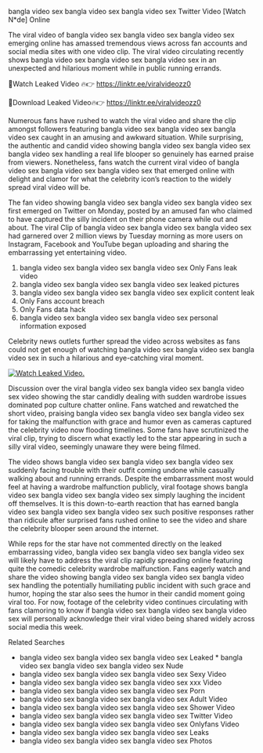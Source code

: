 ﻿bangla video sex bangla video sex bangla video sex Twitter Video [Watch N*de] Online

The viral video of ﻿bangla video sex bangla video sex bangla video sex emerging online has amassed tremendous views across fan accounts and social media sites with one video clip. The viral video circulating recently shows ﻿bangla video sex bangla video sex bangla video sex in an unexpected and hilarious moment while in public running errands. 

🔴Watch Leaked Video 🔥👉  https://linktr.ee/viralvideozz0 

🔴Download Leaked Video🔥👉  https://linktr.ee/viralvideozz0 

Numerous fans have rushed to watch the viral video and share the clip amongst followers featuring ﻿bangla video sex bangla video sex bangla video sex caught in an amusing and awkward situation. While surprising, the authentic and candid video showing ﻿bangla video sex bangla video sex bangla video sex handling a real life blooper so genuinely has earned praise from viewers. Nonetheless, fans watch the current viral video of ﻿bangla video sex bangla video sex bangla video sex that emerged online with delight and clamor for what the celebrity icon’s reaction to the widely spread viral video will be.

The fan video showing ﻿bangla video sex bangla video sex bangla video sex first emerged on Twitter on Monday, posted by an amused fan who claimed to have captured the silly incident on their phone camera while out and about. The viral Clip of ﻿bangla video sex bangla video sex bangla video sex had garnered over 2 million views by Tuesday morning as more users on Instagram, Facebook and YouTube began uploading and sharing the embarrassing yet entertaining video. 

1. ﻿bangla video sex bangla video sex bangla video sex Only Fans leak video
2. ﻿bangla video sex bangla video sex bangla video sex leaked pictures
3. ﻿bangla video sex bangla video sex bangla video sex explicit content leak
4. Only Fans account breach
5. Only Fans data hack
6. ﻿bangla video sex bangla video sex bangla video sex personal information exposed

Celebrity news outlets further spread the video across websites as fans could not get enough of watching ﻿bangla video sex bangla video sex bangla video sex in such a hilarious and eye-catching viral moment. 

[![Watch Leaked Video.](https://miro.medium.com/v2/resize:fit:828/format:webp/1*cilzJN44JGOrTw9NJCrNHA.gif "Watch Leaked Video")](https://linktr.ee/viralvideozz0)

Discussion over the viral ﻿bangla video sex bangla video sex bangla video sex video showing the star candidly dealing with sudden wardrobe issues dominated pop culture chatter online. Fans watched and rewatched the short video, praising ﻿bangla video sex bangla video sex bangla video sex for taking the malfunction with grace and humor even as cameras captured the celebrity video now flooding timelines. Some fans have scrutinized the viral clip, trying to discern what exactly led to the star appearing in such a silly viral video, seemingly unaware they were being filmed.

The video shows ﻿bangla video sex bangla video sex bangla video sex suddenly facing trouble with their outfit coming undone while casually walking about and running errands. Despite the embarrassment most would feel at having a wardrobe malfunction publicly, viral footage shows ﻿bangla video sex bangla video sex bangla video sex simply laughing the incident off themselves. It is this down-to-earth reaction that has earned ﻿bangla video sex bangla video sex bangla video sex such positive responses rather than ridicule after surprised fans rushed online to see the video and share the celebrity blooper seen around the internet.  

While reps for the star have not commented directly on the leaked embarrassing video, ﻿bangla video sex bangla video sex bangla video sex will likely have to address the viral clip rapidly spreading online featuring quite the comedic celebrity wardrobe malfunction. Fans eagerly watch and share the video showing ﻿bangla video sex bangla video sex bangla video sex handling the potentially humiliating public incident with such grace and humor, hoping the star also sees the humor in their candid moment going viral too. For now, footage of the celebrity video continues circulating with fans clamoring to know if ﻿bangla video sex bangla video sex bangla video sex will personally acknowledge their viral video being shared widely across social media this week.

Related Searches
* ﻿bangla video sex bangla video sex bangla video sex Leaked
﻿* bangla video sex bangla video sex bangla video sex Nude
* ﻿bangla video sex bangla video sex bangla video sex Sexy Video
* ﻿bangla video sex bangla video sex bangla video sex xxx Video
* ﻿bangla video sex bangla video sex bangla video sex Porn
* ﻿bangla video sex bangla video sex bangla video sex Adult Video
* ﻿bangla video sex bangla video sex bangla video sex Shower Video
* ﻿bangla video sex bangla video sex bangla video sex Twitter Video
* ﻿bangla video sex bangla video sex bangla video sex Onlyfans Video
* ﻿bangla video sex bangla video sex bangla video sex Leaks
* ﻿bangla video sex bangla video sex bangla video sex Photos
